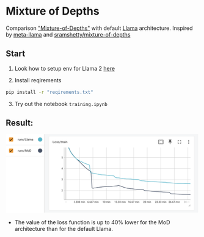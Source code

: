 # Mixture of Depths
Comparison ["Mixture-of-Depths"](https://arxiv.org/abs/2404.02258) with default [Llama](https://arxiv.org/abs/2302.13971) architecture.
Inspired by [meta-llama](https://github.com/meta-llama/llama) and [sramshetty/mixture-of-depths](https://github.com/sramshetty/mixture-of-depths)

## Start

1. Look how to setup env for Llama 2 [here](https://github.com/meta-llama/llama)

2. Install reqirements
```bash
pip install -r "reqirements.txt"
```

3. Try out the notebook `training.ipynb`

## Result:
![Comparison](images/comparison.png)
- The value of the loss function is up to 40% lower for the MoD architecture than for the default Llama.


